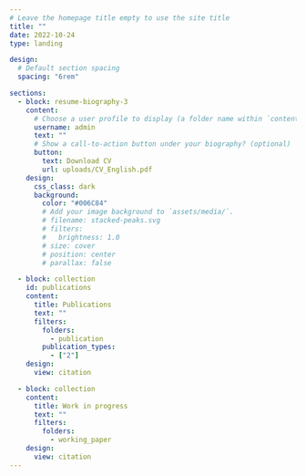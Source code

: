 ```yaml
---
# Leave the homepage title empty to use the site title
title: ""
date: 2022-10-24
type: landing

design:
  # Default section spacing
  spacing: "6rem"

sections:
  - block: resume-biography-3
    content:
      # Choose a user profile to display (a folder name within `content/authors/`)
      username: admin
      text: ""
      # Show a call-to-action button under your biography? (optional)
      button:
        text: Download CV
        url: uploads/CV_English.pdf
    design:
      css_class: dark
      background:
        color: "#006C84"
        # Add your image background to `assets/media/`.
        # filename: stacked-peaks.svg
        # filters:
        #   brightness: 1.0
        # size: cover
        # position: center
        # parallax: false

  - block: collection
    id: publications
    content:
      title: Publications
      text: ""
      filters:
        folders:
          - publication
        publication_types: 
          - ["2"]
    design:
      view: citation

  - block: collection
    content:
      title: Work in progress
      text: ""
      filters:
        folders:
          - working_paper
    design:
      view: citation
---
```


